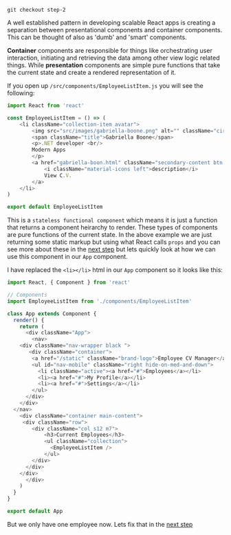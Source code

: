 ```
git checkout step-2
```

A well established pattern in developing scalable React apps is creating a separation between presentational components and container components. This can be 
thought of also as 'dumb' and 'smart' components.

**Container** components are responsible for things like orchestrating user interaction, initiating and retrieving the data among other view logic related things. 
While **presentation** components are simple pure functions that take the current state and create a rendered representation of it.

If you open up `/src/components/EmployeeListItem.js` you will see the following:

``` javascript
import React from 'react'

const EmployeeListItem = () => (
    <li className="collection-item avatar">
        <img src="src/images/gabriella-boone.png" alt="" className="circle" />
        <span className="title">Gabriella Boone</span>
        <p>.NET developer <br/>
        Modern Apps
        </p>
        <a href="gabriella-boon.html" className="secondary-content btn black">
            <i className="material-icons left">description</i>
            View C.V.
        </a>
    </li>
)

export default EmployeeListItem
```

This is a `stateless functional component` which means it is just a function that returns a component heirarchy to render.
These types of components are pure functions of the current state. In the above example we are just returning some static
markup but using what React calls `props` and you can see more about these in the [next step]() but lets quickly 
look at how we can use this component in our `App` component.


I have replaced the `<li></li>` html in our `App` component so it looks like this:

``` javascript
import React, { Component } from 'react'

// Components
import EmployeeListItem from './components/EmployeeListItem'

class App extends Component {
  render() {
    return (
      <div className="App">
        <nav>
    <div className="nav-wrapper black ">
       <div className="container">
        <a href="/static" className="brand-logo">Employee CV Manager</a>
        <ul id="nav-mobile" className="right hide-on-med-and-down">
          <li className="active"><a href="#">Employees</a></li>
          <li><a href="#">My Profile</a></li>
          <li><a href="#">Settings</a></li>
        </ul>
      </div>
    </div>
  </nav>
    <div className="container main-content">      
     <div className="row">
        <div className="col s12 m7">
            <h3>Current Employees</h3>
            <ul className="collection">
              <EmployeeListItem />
            </ul>
        </div>
      </div>
    </div>
      </div>
    )
  }
}

export default App
```

But we only have one employee now. Lets fix that in the [next step]()